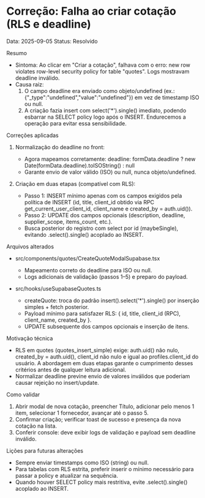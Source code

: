 # Correção: Falha ao criar cotação (RLS e deadline)

Data: 2025-09-05
Status: Resolvido

Resumo
- Sintoma: Ao clicar em "Criar a cotação", falhava com o erro: new row violates row-level security policy for table "quotes". Logs mostravam deadline inválido.
- Causa raiz:
  1) O campo deadline era enviado como objeto/undefined (ex.: {"_type":"undefined","value":"undefined"}) em vez de timestamp ISO ou null.
  2) A criação fazia insert com select('*').single() imediato, podendo esbarrar na SELECT policy logo após o INSERT. Endurecemos a operação para evitar essa sensibilidade.

Correções aplicadas
1) Normalização do deadline no front:
   - Agora mapeamos corretamente: deadline: formData.deadline ? new Date(formData.deadline).toISOString() : null
   - Garante envio de valor válido (ISO) ou null, nunca objeto/undefined.

2) Criação em duas etapas (compatível com RLS):
   - Passo 1: INSERT mínimo apenas com os campos exigidos pela política de INSERT (id, title, client_id obtido via RPC get_current_user_client_id, client_name e created_by = auth.uid()).
   - Passo 2: UPDATE dos campos opcionais (description, deadline, supplier_scope, items_count, etc.).
   - Busca posterior do registro com select por id (maybeSingle), evitando .select().single() acoplado ao INSERT.

Arquivos alterados
- src/components/quotes/CreateQuoteModalSupabase.tsx
  - Mapeamento correto do deadline para ISO ou null.
  - Logs adicionais de validação (passos 1–5) e preparo do payload.

- src/hooks/useSupabaseQuotes.ts
  - createQuote: troca do padrão insert().select('*').single() por inserção simples + fetch posterior.
  - Payload mínimo para satisfazer RLS: { id, title, client_id (RPC), client_name, created_by }.
  - UPDATE subsequente dos campos opcionais e inserção de itens.

Motivação técnica
- RLS em quotes (quotes_insert_simple) exige: auth.uid() não nulo, created_by = auth.uid(), client_id não nulo e igual ao profiles.client_id do usuário. A abordagem em duas etapas garante o cumprimento desses critérios antes de qualquer leitura adicional.
- Normalizar deadline previne envio de valores inválidos que poderiam causar rejeição no insert/update.

Como validar
1) Abrir modal de nova cotação, preencher Título, adicionar pelo menos 1 item, selecionar 1 fornecedor, avançar até o passo 5.
2) Confirmar criação; verificar toast de sucesso e presença da nova cotação na lista.
3) Conferir console: deve exibir logs de validação e payload sem deadline inválido.

Lições para futuras alterações
- Sempre enviar timestamps como ISO (string) ou null.
- Para tabelas com RLS estrita, preferir inserir o mínimo necessário para passar a policy e atualizar na sequência.
- Quando houver SELECT policy mais restritiva, evite .select().single() acoplado ao INSERT.
